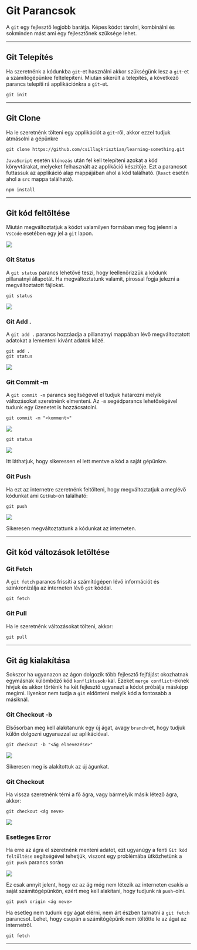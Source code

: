 # Git Parancsok

A ```git``` egy fejlesztő legjobb barátja. Képes kódot tárolni, kombinálni és sokminden mást ami egy fejlesztőnek szüksége lehet.

---
## Git Telepítés

Ha szeretnénk a kódunkba ```git```-et használni akkor szükségünk lesz a ```git```-et a számítógépünkre feltelepíteni. Miután sikerült a telepítés, a következő parancs telepíti rá applikációnkra a ```git```-et.
```
git init
```

---
## Git Clone

Ha le szeretnénk tölteni egy applikációt a ```git```-ről, akkor ezzel tudjuk átmásolni a gépünkre

```
git clone https://github.com/csillagkrisztian/learning-something.git
```
```JavaScript``` esetén ```klónozás``` után fel kell telepíteni azokat a kód könyvtárakat, melyeket felhasznált az applikáció készítője. Ezt a parancsot futtassuk az applikáció alap mappájában ahol a kód található. (```React``` esetén ahol a ```src``` mappa található).

```
npm install
```

---

## Git kód feltöltése

Miután megváltoztatjuk a kódot valamilyen formában meg fog jelenni a ```VsCode``` esetében egy jel a ```git``` lapon.

![](../képek/git-1.png)


### Git Status
A ```git status``` parancs lehetővé teszi, hogy leellenőrizzük a kódunk pillanatnyi állapotát. Ha megváltoztatunk valamit, pirossal fogja jelezni a megváltoztatott fájlokat.

```
git status
```
![](../képek/git-2.png)

### Git Add . 
A ```git add .``` parancs hozzáadja a pillanatnyi mappában lévő megváltoztatott adatokat a lementeni kívánt adatok közé.

```
git add .
git status
```

![](../képek/git-3.png)

### Git Commit -m
A ```git commit -m``` parancs segítségével el tudjuk határozni melyik változásokat szeretnénk elmenteni. Az ```-m``` segédparancs lehetőségével tudunk egy üzenetet is hozzácsatolni.

```
git commit -m "<komment>"
```
![](../képek/git-4.png)

```
git status
```
![](../képek/git-5.png)

Itt láthatjuk, hogy sikeressen el lett mentve a kód a saját gépünkre.

### Git Push

 Ha ezt az internetre szeretnénk feltölteni, hogy megváltoztatjuk a meglévő kódunkat ami ```GitHub```-on található: 

```
git push
```
![](../képek/git-6.png)

Sikeresen megváltoztattunk a kódunkat az interneten.

---

## Git kód változások letöltése

### Git Fetch
A ```git fetch``` parancs frissíti a számítógépen lévő információt és szinkronizálja az interneten lévő ```git``` kóddal.

```
git fetch
```

### Git Pull 
Ha le szeretnénk változásokat tölteni, akkor:
```
git pull
```
---

## Git ág kialakítása

Sokszor ha ugyanazon az ágon dolgozik több fejlesztő fejfájást okozhatnak egymásnak külömböző kód ```konfliktusok```-kal. Ezeket ```merge conflict```-eknek hívjuk és akkor történik ha két fejlesztő ugyanazt a kódot próbálja másképp megírni. Ilyenkor nem tudja a ```git``` eldönteni melyik kód a fontosabb a másiknál.

### Git Checkout -b

Elsősorban meg kell alakítanunk egy új ágat, avagy ```branch```-et, hogy tudjuk külön dolgozni ugyanazzal az aplikációval.

```
git checkout -b "<ág elnevezése>"
```
![](../képek/git-7.png)

Sikeresen meg is alakítottuk az új águnkat.

### Git Checkout

Ha vissza szeretnénk térni a fő ágra, vagy bármelyik másik létező ágra, akkor:

```
git checkout <ág neve>
```

![](../képek/git-9.png)

### Esetleges Error

Ha erre az ágra el szeretnénk menteni adatot, ezt ugyanúgy a fenti ```Git kód feltöltése``` segítségével tehetjük, viszont egy problémába ütközhetünk a ```git push``` parancs során

![](../képek/git-8.png)

Ez csak annyit jelent, hogy ez az ág még nem létezik az interneten csakis a saját számítógépünkön, ezért meg kell alakítani, hogy tudjunk rá ```push```-olni.

```
git push origin <ág neve>
```

Ha esetleg nem tudunk egy ágat elérni, nem árt észben tarnatni a ```git fetch``` parancsot. Lehet, hogy csupán a számítógépünk nem töltötte le az ágat az internetről.
```
git fetch
```
---